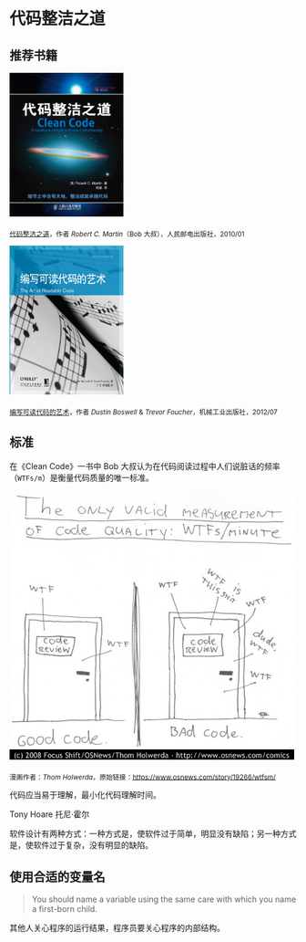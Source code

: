 # 代码整洁之道

## 推荐书籍

<img src="./img/clean-code.jpg" style="width:200px;">

<sub>[代码整洁之道](https://book.douban.com/subject/4199741/)，作者 *Robert C. Martin*（Bob 大叔），人民邮电出版社，2010/01</sub>

<img src="./img/the-art-of-readable-code.jpg" style="width:200px;">

<sub>[编写可读代码的艺术](https://book.douban.com/subject/10797189/)，作者 *Dustin Boswell* & *Trevor Foucher*，机械工业出版社，2012/07</sub>

## 标准

在《Clean Code》一书中 Bob 大叔认为在代码阅读过程中人们说脏话的频率（`WTFs/m`）是衡量代码质量的唯一标准。

<img src="./img/wtfm.jpg">

<sub>漫画作者：*Thom Holwerda*，原始链接：https://www.osnews.com/story/19266/wtfsm/</sub>

代码应当易于理解，最小化代码理解时间。

Tony Hoare 托尼·霍尔

软件设计有两种方式：一种方式是，使软件过于简单，明显没有缺陷；另一种方式是，使软件过于复杂，没有明显的缺陷。

## 使用合适的变量名

> You should name a variable using the same care with which you name a first-born child.

其他人关心程序的运行结果，程序员要关心程序的内部结构。